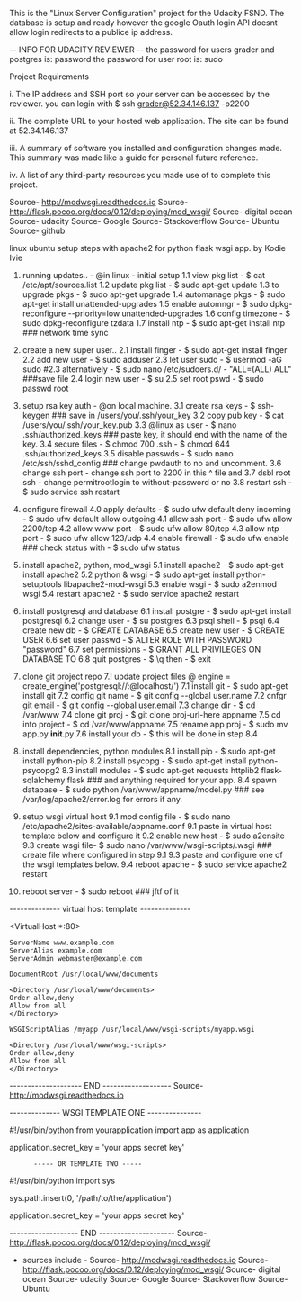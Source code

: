 This is the "Linux Server Configuration" project for the Udacity FSND.
The database is setup and ready however the google Oauth login API 
doesnt allow login redirects to a publice ip address.

-- INFO FOR UDACITY REVIEWER --
the password for users grader and postgres is: password
the password for user root is: sudo

Project Requirements 

i. The IP address and SSH port so your server can be accessed by the reviewer.
	you can login with $ ssh grader@52.34.146.137 -p2200

ii. The complete URL to your hosted web application.
	The site can be found at 52.34.146.137

iii. A summary of software you installed and configuration changes made.
	This summary was made like a guide for personal future reference.

iv. A list of any third-party resources you made use of to complete this project.

Source- http://modwsgi.readthedocs.io 
Source- http://flask.pocoo.org/docs/0.12/deploying/mod_wsgi/
Source- digital ocean
Source- udacity 
Source- Google
Source- Stackoverflow
Source- Ubuntu
Source- github



linux ubuntu setup steps with apache2 for python flask wsgi app. by Kodie Ivie

1. running updates.. - @in linux - initial setup
1.1 view pkg list   - $ cat /etc/apt/sources.list 
1.2 update pkg list - $ sudo apt-get update
1.3 to upgrade pkgs - $ sudo apt-get upgrade
1.4 automanage pkgs - $ sudo apt-get install unattended-upgrades
1.5 enable automngr - $ sudo dpkg-reconfigure --priority=low unattended-upgrades
1.6 config timezone - $ sudo dpkg-reconfigure tzdata
1.7 install ntp     - $ sudo apt-get install ntp    ### network time sync

2. create a new super user..
2.1 install finger  - $ sudo apt-get install finger
2.2 add new user    - $ sudo adduser <name>
2.3 let user sudo   - $ usermod -aG sudo <name>
#2.3 alternatively  - $ sudo nano /etc/sudoers.d/<name> - "ALL=(ALL) ALL"    ###save file
2.4 login new user  - $ su <name>
2.5 set root pswd   - $ sudo passwd root

3. setup rsa key auth - @on local machine.
3.1 create rsa keys - $ ssh-keygen    ### save in /users/you/.ssh/your_key
3.2 copy pub key    - $ cat /users/you/.ssh/your_key.pub 
3.3 @linux as user  - $ nano .ssh/authorized_keys    ### paste key, it should end with the name of the key.
3.4 secure files    - $ chmod 700 .ssh - $ chmod 644 .ssh/authorized_keys
3.5 disable passwds - $ sudo nano /etc/ssh/sshd_config    ### change pwdauth to no and uncomment. 
3.6 change ssh port - change ssh port to 2200 in this ^ file and
3.7 dsbl root ssh   - change permitrootlogin to without-password or no
3.8 restart ssh     - $ sudo service ssh restart

4. configure firewall
4.0 apply defaults  - $ sudo ufw default deny incoming - $ sudo ufw default allow outgoing
4.1 allow ssh port  - $ sudo ufw allow 2200/tcp
4.2 allow www port  - $ sudo ufw allow 80/tcp
4.3 allow ntp port  - $ sudo ufw allow 123/udp
4.4 enable firewall - $ sudo ufw enable    ### check status with - $ sudo ufw status

5. install apache2, python, mod_wsgi 
5.1 install apache2 - $ sudo apt-get install apache2
5.2 python & wsgi   - $ sudo apt-get install python-setuptools libapache2-mod-wsgi
5.3 enable wsgi     - $ sudo a2enmod wsgi
5.4 restart apache2 - $ sudo service apache2 restart

6. install postgresql and database
6.1 install postgre - $ sudo apt-get install  postgresql
6.2 change user     - $ su postgres
6.3 psql shell      - $ psql
6.4 create new db   - $ CREATE DATABASE <yourdbname>
6.5 create new user - $ CREATE USER <yourusername>
6.6 set user passwd - $ ALTER ROLE <yourusername> WITH PASSWORD "password"
6.7 set permissions - $ GRANT ALL PRIVILEGES ON DATABASE <yourdbname> TO <yourusername>
6.8 quit postgres   - $ \q
then                - $ exit

7. clone git project repo
7.! update project files @ engine = create_engine('postgresql://<yourusername>:<youruserpass>@localhost/<yourdbname>')
7.1 install git     - $ sudo apt-get install git
7.2 config git name - $ git config --global user.name <name>
7.2 cnfgr git email - $ git config --global user.email <email>
7.3 change dir      - $ cd /var/www
7.4 clone git proj  - $ git clone proj-url-here appname
7.5 cd into project - $ cd /var/www/appname
7.5 rename app proj - $ sudo mv app.py __init__.py
7.6 install your db - $ this will be done in step 8.4 

8. install dependencies, python modules
8.1 install pip     - $ sudo apt-get install python-pip
8.2 install psycopg - $ sudo apt-get install python-psycopg2
8.3 install modules - $ sudo apt-get requests httplib2 flask-sqlalchemy flask    ### and anything required for your app.
8.4 spawn database  - $ sudo python /var/www/appname/model.py     ### see /var/log/apache2/error.log for errors if any.

9. setup wsgi virtual host
9.1 mod config file - $ sudo nano /etc/apache2/sites-available/appname.conf
9.1 paste in virtual host template below and configure it 
9.2 enable new host - $ sudo a2ensite <appname> 
9.3 create wsgi file- $ sudo nano /var/www/wsgi-scripts/<appname>.wsgi    ### create file where configured in step 9.1
9.3 paste and configure one of the wsgi templates below.
9.4 reboot apache   - $ sudo service apache2 restart

10. reboot server   - $ sudo reboot   ### jftf of it




-------------- virtual host template --------------

<VirtualHost *:80>

    ServerName www.example.com
    ServerAlias example.com
    ServerAdmin webmaster@example.com

    DocumentRoot /usr/local/www/documents

    <Directory /usr/local/www/documents>
    Order allow,deny
    Allow from all
    </Directory>

    WSGIScriptAlias /myapp /usr/local/www/wsgi-scripts/myapp.wsgi

    <Directory /usr/local/www/wsgi-scripts>
    Order allow,deny
    Allow from all
    </Directory>

</VirtualHost>

-------------------- END -------------------
Source- http://modwsgi.readthedocs.io 




-------------- WSGI TEMPLATE ONE ---------------

#!/usr/bin/python
from yourapplication import app as application

application.secret_key = 'your apps secret key'


          ----- OR TEMPLATE TWO -----

#!/usr/bin/python
import sys

sys.path.insert(0, '/path/to/the/application')

application.secret_key = 'your apps secret key'



------------------- END ---------------------
Source- http://flask.pocoo.org/docs/0.12/deploying/mod_wsgi/



- sources include - 
Source- http://modwsgi.readthedocs.io 
Source- http://flask.pocoo.org/docs/0.12/deploying/mod_wsgi/
Source- digital ocean
Source- udacity 
Source- Google
Source- Stackoverflow
Source- Ubuntu


